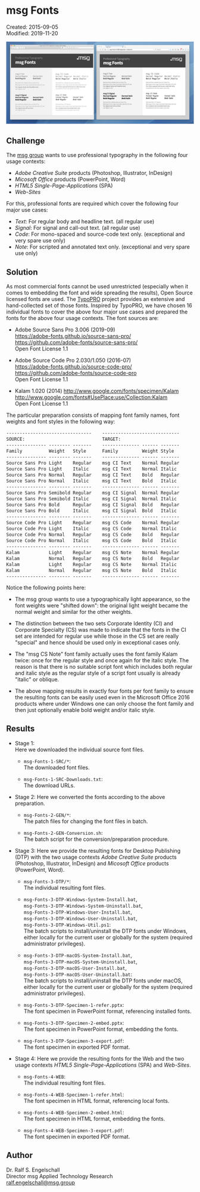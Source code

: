 
msg Fonts
=========

Created: 2015-09-05<br/>
Modified: 2019-11-20

![msg Fonts](preview-small.png)

Challenge
---------

The [msg group](https://www.msg.group/) wants to use professional typography in the following 
four usage contexts:

- *Adobe Creative Suite* products (Photoshop, Illustrator, InDesign)
- *Micosoft Office* products (PowerPoint, Word)
- *HTML5 Single-Page-Applications* (SPA)
- *Web-Sites*

For this, professional fonts are required which cover the following
four major use cases:

- *Text*: For regular body and headline text. (all regular use) 
- *Signal*: For signal and call-out text. (all regular use) 
- *Code*: For mono-spaced and source-code text only. (exceptional and very spare use only) 
- *Note*: For scripted and annotated text only. (exceptional and very spare use only) 

Solution
--------

As most commercial fonts cannot be used unrestricted (especially when
it comes to embedding the font and wide spreading the results), Open
Source licensed fonts are used. The [TypoPRO](http://typopro.org/)
project provides an extensive and hand-collected set of those fonts.
Inspired by TypoPRO, we have chosen 16 individual fonts to cover the
above four major use cases and prepared the fonts for the above four
usage contexts. The font sources are:

- Adobe Source Sans Pro 3.006 (2019-09)<br/>
  https://adobe-fonts.github.io/source-sans-pro/<br/>
  https://github.com/adobe-fonts/source-sans-pro/<br/>
  Open Font License 1.1

- Adobe Source Code Pro 2.030/1.050 (2016-07)<br/>
  https://adobe-fonts.github.io/source-code-pro/<br/>
  https://github.com/adobe-fonts/source-code-pro<br/>
  Open Font License 1.1

- Kalam 1.020 (2014)
  http://www.google.com/fonts/specimen/Kalam<br/>
  http://www.google.com/fonts#UsePlace:use/Collection:Kalam<br/>
  Open Font License 1.1

The particular preparation consists of mapping font family names, font
weights and font styles in the following way:

    --------------------------------    -----------------------------
    SOURCE:                             TARGET:
    --------------- -------- -------    -------------- ------ -------
    Family          Weight   Style      Family         Weight Style
    --------------- -------- -------    -------------- ------ -------
    Source Sans Pro Light    Regular    msg CI Text    Normal Regular
    Source Sans Pro Light    Italic     msg CI Text    Normal Italic
    Source Sans Pro Normal   Regular    msg CI Text    Bold   Regular
    Source Sans Pro Normal   Italic     msg CI Text    Bold   Italic
    --------------- -------- -------    -------------- ------ -------
    Source Sans Pro Semibold Regular    msg CI Signal  Normal Regular
    Source Sans Pro Semibold Italic     msg CI Signal  Normal Italic
    Source Sans Pro Bold     Regular    msg CI Signal  Bold   Regular
    Source Sans Pro Bold     Italic     msg CI Signal  Bold   Italic
    --------------- -------- -------    -------------- ------ -------
    Source Code Pro Light    Regular    msg CS Code    Normal Regular
    Source Code Pro Light    Italic     msg CS Code    Normal Italic
    Source Code Pro Normal   Regular    msg CS Code    Bold   Regular
    Source Code Pro Normal   Italic     msg CS Code    Bold   Italic
    --------------- -------- -------    -------------- ------ -------
    Kalam           Light    Regular    msg CS Note    Normal Regular
    Kalam           Normal   Regular    msg CS Note    Bold   Regular
    Kalam           Light    Regular    msg CS Note    Normal Italic
    Kalam           Normal   Regular    msg CS Note    Bold   Italic
    --------------- -------- -------    -------------- ------ -------

Notice the following points here:

- The msg group wants to use a typographically light appearance, so
  the font weights were "shifted down": the original light weight became
  the normal weight and similar for the other weights.

- The distinction between the two sets Corporate Identity (CI) and
  Corporate Specialty (CS) was made to indicate that the fonts in the CI
  set are intended for regular use while those in the CS set are really
  "special" and hence should be used only in exceptional cases only.

- The "msg CS Note" font family actually uses the font family Kalam twice:
  once for the regular style and once again for the italic style. The
  reason is that there is no suitable script font which includes both
  regular and italic style as the regular style of a script font usually
  is already "italic" or oblique.

- The above mapping results in exactly four fonts per font family to ensure
  the resulting fonts can be easily used even in the Microsoft Office 2016
  products where under Windows one can only choose the font family
  and then just optionally enable bold weight and/or italic style.

Results
-------

- Stage 1:<br/>
  Here we downloaded the individual source font files.

    - `msg-Fonts-1-SRC/*`:<br/>
      The downloaded font files.

    - `msg-Fonts-1-SRC-Downloads.txt`:<br/>
      The download URLs.

- Stage 2:
  Here we converted the fonts according to the above preparation.

    - `msg-Fonts-2-GEN/*`:<br/>
      The patch files for changing the font files in batch.

    - `msg-Fonts-2-GEN-Conversion.sh`:<br/>
      The batch script for the conversion/preparation procedure.

- Stage 3:
  Here we provide the resulting fonts for Desktop Publishing (DTP) with
  the two usage contexts *Adobe Creative Suite* products (Photoshop,
  Illustrator, InDesign) and *Micosoft Office* products (PowerPoint,
  Word).

    - `msg-Fonts-3-DTP/*`:<br/>
      The individual resulting font files.

    - `msg-Fonts-3-DTP-Windows-System-Install.bat`,<br/>
      `msg-Fonts-3-DTP-Windows-System-Uninstall.bat`,<br/>
      `msg-Fonts-3-DTP-Windows-User-Install.bat`,<br/>
      `msg-Fonts-3-DTP-Windows-User-Uninstall.bat`,<br/>
      `msg-Fonts-3-DTP-Windows-Util.ps1`:<br/>
      The batch scripts to install/uninstall the DTP fonts under
      Windows, either locally for the current user or globally for the
      system (required administrator privileges).

    - `msg-Fonts-3-DTP-macOS-System-Install.bat`,<br/>
      `msg-Fonts-3-DTP-macOS-System-Uninstall.bat`,<br/>
      `msg-Fonts-3-DTP-macOS-User-Install.bat`,<br/>
      `msg-Fonts-3-DTP-macOS-User-Uninstall.bat`:<br/>
      The batch scripts to install/uninstall the DTP fonts under
      macOS, either locally for the current user or globally for the
      system (required administrator privileges).

    - `msg-Fonts-3-DTP-Specimen-1-refer.pptx`:<br/>
      The font specimen in PowerPoint format, referencing installed fonts.

    - `msg-Fonts-3-DTP-Specimen-2-embed.pptx`:<br/>
      The font specimen in PowerPoint format, embedding the fonts.

    - `msg-Fonts-3-DTP-Specimen-3-export.pdf`:<br/>
      The font specimen in exported PDF format.

- Stage 4:
  Here we provide the resulting fonts for the Web and the
  two usage contexts *HTML5 Single-Page-Applications* (SPA) and *Web-Sites*.

    - `msg-Fonts-4-WEB`:<br/>
      The individual resulting font files.

    - `msg-Fonts-4-WEB-Specimen-1-refer.html`:<br/>
      The font specimen in HTML format, referencing local fonts.

    - `msg-Fonts-4-WEB-Specimen-2-embed.html`:<br/>
      The font specimen in HTML format, embedding the fonts.

    - `msg-Fonts-4-WEB-Specimen-3-export.pdf`:<br/>
      The font specimen in exported PDF format.

Author
------

Dr. Ralf S. Engelschall<br/>
Director msg Applied Technology Research<br/>
ralf.engelschall@msg.group

